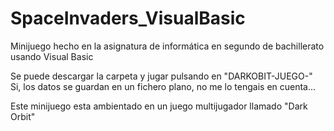 # SpaceInvaders_VisualBasic
Minijuego hecho en la asignatura de informática en segundo de bachillerato usando Visual Basic 

Se puede descargar la carpeta y jugar pulsando en "DARKOBIT-JUEGO-" 
Si, los datos se guardan en un fichero plano, no me lo tengais en cuenta...

Este minijuego esta ambientado en un juego multijugador llamado "Dark Orbit" 
